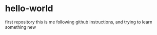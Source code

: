 # hello-world
first repository
this is me following github instructions, and trying to learn something new
